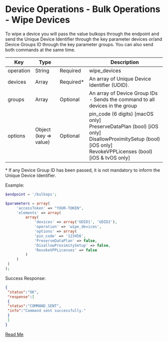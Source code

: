 
# Device Operations - Bulk Operations - Wipe Devices

To wipe a device you will pass the value bulkops through the endpoint and send the Unique Device Identifier through the key parameter devices or/and Device Groups ID through the key parameter groups. You can also send both commands at the same time.

|Key | Type |  | Description|
|-|-|-|-|
|operation | String | Required | wipe_devices|
|devices | Array | Required* | An array of Unique Device Identifier (UDID).|
|groups | Array | Optional | An array of Device Group IDs - Sends the command to all devices in the group|
|options | Object (key => value) | Optional | pin_code (6 digits) [macOS only] </br> PreserveDataPlan (bool) [iOS only]</br>DisallowProximitySetup (bool) [iOS only]</br>RevokeVPPLicenses (bool) [iOS & tvOS only]|

\* If any Device Group ID has been passed, it is not mandatory to inform the Unique Device Identifier.

Example:

```php
$endpoint = '/bulkops';

$parameters = array(
     'accessToken' => "YOUR-TOKEN",
     'elements' => array(
         array(
             'devices' => array('UDID1', 'UDID2'), 
             'operation' => 'wipe_devices',
             'options' => array(
             'pin_code' => '123456',
             'PreserveDataPlan' => false,
             'DisallowProximitySetup' => false,
             'RevokeVPPLicenses' => false
         )
     )
 )
);
```

Success Response:

```json
{ 
 "status":"OK",
 "response":[ 
 { 
 "status":"COMMAND_SENT",
 "info":"Command sent successfully."
 }
 ]
}
```

[Read Me](readme.md)
